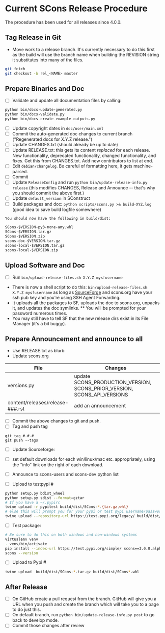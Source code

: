 # Current SCons Release Procedure

The procedure has been used for all releases since 4.0.0. 

## Tag Release in Git

* Move work to a release branch. It's currently necessary to do this first as the build will use the branch name when building the REVISION string it substitutes into many of the files.


```bash
git fetch 
git checkout -b rel_<NAME> master
```


## Prepare Binaries and Doc

- [ ] Validate and update all documentation files by calling: 

```bash
python bin/docs-update-generated.py
python bin/docs-validate.py
python bin/docs-create-example-outputs.py
```

- [ ] Update copyright dates in `doc/user/main.xml`
- [ ] Commit the auto-generated doc changes to current branch ("Regenerated docs for X.Y.Z release.") 
- [ ] Update CHANGES.txt (should already be up to date) 
- [ ] Update RELEASE.txt: this gets its content *replaced* for each release.  New functionality, deprecated functionality, changed functionality, and fixes.  Get this from CHANGES.txt.  Add new contributors to list at end. 
- [ ] Edit `debian/changelog`. Be careful of formatting here, it gets machine-parsed. 
- [ ] Commit 
- [ ] Update `ReleaseConfig` and run `python bin/update-release-info.py release` (this modifies CHANGES, Release and Announce -- that's why you should commit the above first.) 
- [ ] Update `default_version` in SConstruct
- [ ] Build packages and doc: `python scripts/scons.py >& build-XYZ.log` (good idea to save build logfile somewhere) 

```txt
You should now have the following in build/dist: 

SCons-$VERSION-py3-none-any.whl
SCons-$VERSION.tar.gz
SCons-$VERSION.zip
scons-doc-$VERSION.tar.gz
scons-local-$VERSION.tar.gz
scons-local-$VERSION.zip

```


## Upload Software and Doc
- [ ] Run `bin/upload-release-files.sh X.Y.Z mysfusername`

* There is now a shell script to do this: `bin/upload-release-files.sh X.Y.Z mysfusername` as long as [SourceForge](SourceForge) and scons.org have your ssh pub key and you're using SSH Agent Forwarding. 
* It uploads all the packages to SF, uploads the doc to scons.org, unpacks it, and updates the doc symlinks.
** You will be prompted for your password numerous times. 
* You may still have to tell SF that the new release dirs exist in its File Manager (it's a bit buggy). 

## Prepare Announcement and announce to all

* Use RELEASE.txt as blurb 
* Update scons.org


| File   | Changes  |
|---|---|
| versions.py  | update SCONS_PRODUCTION_VERSION, SCONS_PRIOR_VERSION, SCONS_API_VERSIONS  |
| content/releases/release-###.rst | add an announcement |


- [ ] Commit the above changes to git and push. 
- [ ] Tag and push tag

```
git tag #.#.#
git push --tags
```

- [ ] Update Sourceforge: 
- [ ] set default downloads for each win/linux/mac etc. appropriately, using the "info" link on the right of each download. 
- [ ] Announce to scons-users and scons-dev python list


- [ ] Upload to testpypi #

```bash
python setup.py bdist_wheel
python setup.py sdist --format=gztar
# If you have a ~/.pypirc
twine upload -r pypitest build/dist/SCons-*.{tar.gz,whl}
# else this will prompt you for your pypi or test pypi username/password
twine upload --repository-url https://test.pypi.org/legacy/ build/dist/SCons-*.{tar.gz,whl}
```

- [ ] Test package:

```bash
# Be sure to do this on both windows and non-windows systems
virtualenv venv
. venv/bin/activate
pip install --index-url https://test.pypi.org/simple/ scons==3.0.0.alpha.20170821
scons --version
```

- [ ] Upload to Pypi #

```bash
twine upload  build/dist/SCons-*.tar.gz build/dist/SCons*.whl
```

## After Release

- [ ] On GitHub create a pull request from the branch. GitHub will give you a URL when you push and create the branch which will take you to a page to do just this.
- [ ] On default branch, run `python bin/update-release-info.py post` to go back to develop mode. 
- [ ] Commit those changes after review 
